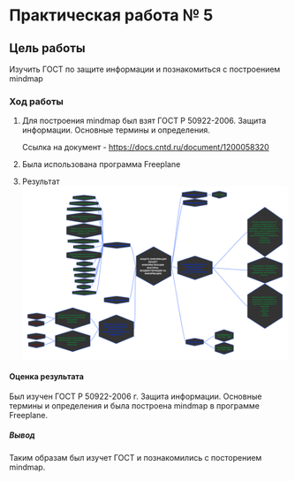 # Практическая работа № 5

## Цель работы

Изучить ГОСТ по защите информации и познакомиться с построением mindmap

### Ход работы

1. Для построения mindmap был взят ГОСТ Р 50922-2006. Защита информации. Основные термины и определения.

      Ссылка на документ - https://docs.cntd.ru/document/1200058320

2. Была использована программа Freeplane

3. Результат
![mindmap](https://github.com/Scythe888/SAZND/blob/main/Lab_5/5.png?raw=true)

#### Оценка результата

Был изучен ГОСТ Р 50922-2006 г. Защита информации. Основные термины и определения и была построена mindmap в программе Freeplane.

##### Вывод

Таким образам был изучет ГОСТ и познакомились с посторением mindmap.
